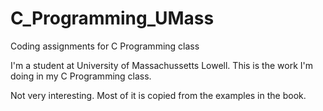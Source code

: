 C_Programming_UMass
===================

Coding assignments for C Programming class


I'm a student at University of Massachussetts Lowell. This is the work I'm doing in my C Programming class.

Not very interesting. Most of it is copied from the examples in the book.
